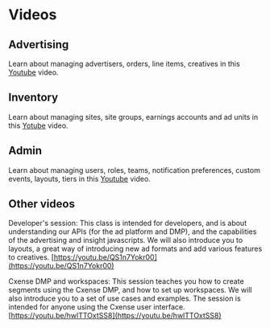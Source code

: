 # Videos

## Advertising

Learn about managing advertisers, orders, line items, creatives in this [Youtube](https://www.youtube.com/watch?v=2Wk2INyWRa4) video.

## Inventory

Learn about managing sites, site groups, earnings accounts and ad units in this [Yotube](https://youtu.be/GKdVPUm__PY) video.

## Admin

Learn about managing users, roles, teams, notification preferences, custom events, layouts, tiers in this [Youtube](https://youtu.be/6NEH2pegA1g) video.

## Other videos

Developer's session: This class is intended for developers, and is about understanding our APIs \(for the ad platform and DMP\), and the capabilities of the advertising and insight javascripts. We will also introduce you to layouts, a great way of introducing new ad formats and add various features to creatives. [https://youtu.be/QS1n7Yokr00](https://youtu.be/QS1n7Yokr00)

Cxense DMP and workspaces: This session teaches you how to create segments using the Cxense DMP, and how to set up workspaces. We will also introduce you to a set of use cases and examples. The session is intended for anyone using the Cxense user interface. [https://youtu.be/hwlTTOxtSS8](https://youtu.be/hwlTTOxtSS8)

